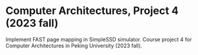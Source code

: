 # Computer Architectures, Project 4 (2023 fall)

Implement FAST page mapping in SimpleSSD simulator. Course project 4 for Computer Architectures in Peking University (2023 fall).